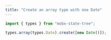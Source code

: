 ```yaml
---
title: "Create an array type with one Date"
---
```


```js
import { types } from "mobx-state-tree";
```

```js
types.array(types.Date).create([new Date()]);
```

